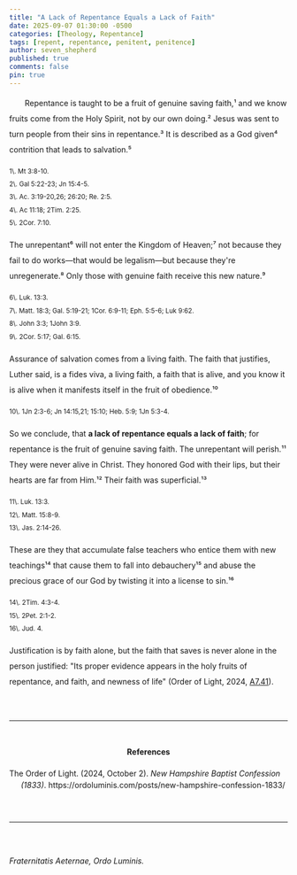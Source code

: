 ```yaml
---
title: "A Lack of Repentance Equals a Lack of Faith"
date: 2025-09-07 01:30:00 -0500
categories: [Theology, Repentance]
tags: [repent, repentance, penitent, penitence]
author: seven_shepherd
published: true
comments: false
pin: true
---
```


<style>
/* in your main CSS (e.g. assets/css/style.css) */
.references {
  padding: 0;
  margin: 0;
}

.references li {
  list-style: none;
  margin-bottom: 1em;           /* space between entries */
  padding-left: 1.5em;          /* amount of hanging indent */
  text-indent: -1.5em;          /* pulls first line back */
  line-height: 1.5;             /* nicer readability */
}

p.titles {
  text-align:center;
  margin-top: 0;
  margin-bottom: 0;
}

body {
  line-height: 2;
}
</style>


<p style="text-indent:2em;">
Repentance is taught to be a fruit of genuine saving faith,¹ and we know fruits come from the Holy Spirit, not by our own doing.² Jesus was sent to turn people from their sins in repentance.³ It is described as a God given⁴ contrition that leads to salvation.⁵</p>

<small>
1\. Mt 3:8-10.<br>
2\. Gal 5:22-23; Jn 15:4-5.<br>
3\. Ac. 3:19-20,26; 26:20; Re. 2:5.<br>
4\. Ac 11:18; 2Tim. 2:25.<br>
5\. 2Cor. 7:10.
</small>

The unrepentant⁶ will not enter the Kingdom of Heaven;⁷ not because they fail to do works&mdash;that would be legalism&mdash;but because they're unregenerate.⁸ Only those with genuine faith receive this new nature.⁹

<small>
6\. Luk. 13:3.<br>
7\. Matt. 18:3; Gal. 5:19-21; 1Cor. 6:9-11; Eph. 5:5-6; Luk 9:62.<br>
8\. John 3:3; 1John 3:9.<br>
9\. 2Cor. 5:17; Gal. 6:15.
</small>

Assurance of salvation comes from a living faith. The faith that justifies, Luther said, is a fides viva, a living faith, a faith that is alive, and you know it is alive when it manifests itself in the fruit of obedience.¹⁰

<small>
10\. 1Jn 2:3-6; Jn 14:15,21; 15:10; Heb. 5:9; 1Jn 5:3-4.
</small>

So we conclude, that <strong>a lack of repentance equals a lack of faith</strong>; for repentance is the fruit of genuine saving faith. The unrepentant will perish.¹¹ They were never alive in Christ. They honored God with their lips, but their hearts are far from Him.¹² Their faith was superficial.¹³

<small>
11\. Luk. 13:3.<br>
12\. Matt. 15:8-9.<br>
13\. Jas. 2:14-26.
</small>

These are they that accumulate false teachers who entice them with new teachings¹⁴ that cause them to fall into debauchery¹⁵ and abuse the precious grace of our God by twisting it into a license to sin.¹⁶

<small>
14\. 2Tim. 4:3-4.<br>
15\. 2Pet. 2:1-2.<br>
16\. Jud. 4.
</small>

Justification is by faith alone, but the faith that saves is never alone in the person justified: "Its proper evidence appears in the holy fruits of repentance, and faith, and newness of life" (Order of Light, 2024, <a href="https://ordoluminis.com/posts/new-hampshire-confession-1833/#grace-in-regeneration">A7.41</a>).

<br>
<hr>
<br>

<div style="text-align:center;font-weight:bold;">References</div>

<span></span>

<ul class="references">
<li>The Order of Light. (2024, October 2). <em>New Hampshire Baptist Confession (1833)</em>. https://ordoluminis.com/posts/new-hampshire-confession-1833/</li>
</ul>

<br>
<hr>
<br>

<span style="font-style:italic;">Fraternitatis Aeternae, Ordo Luminis.</span>

<script>
    var refTagger = {
        settings: {
            bibleVersion: 'NLT',
            tooltipStyle: 'dark'
        }
    };

    (function(d, t) {
        var n=d.querySelector('[nonce]');
        refTagger.settings.nonce = n && (n.nonce||n.getAttribute('nonce'));
        var g = d.createElement(t), s = d.getElementsByTagName(t)[0];
        g.src = 'https://api.reftagger.com/v2/RefTagger.js';
        g.nonce = refTagger.settings.nonce;
        s.parentNode.insertBefore(g, s);
    }(document, 'script'));
</script>
